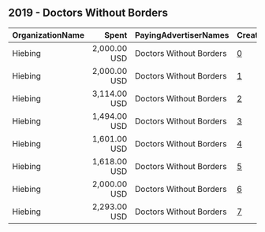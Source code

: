 ## 2019 - Doctors Without Borders 
|OrganizationName|Spent|PayingAdvertiserNames|CreativeUrls|Impressions|Genders|AgeBrackets|CountryCodes|BillingAddresses|CandidateBallotInformation|
|:---|---:|:---|:---|---:|:---|:---|:---|:---|:---|
|Hiebing|2,000.00 USD|Doctors Without Borders|[0](https://www.snap.com/political-ads/asset/1929d82e29f2ec70079b9543aa2d390c8b6f1ba57118052abcc46aa56dc201f6?mediaType=mp4)|524,119||35++|united states|"315 Wisconsin Ave,Madison,53703,US"||
|Hiebing|2,000.00 USD|Doctors Without Borders|[1](https://www.snap.com/political-ads/asset/14a69dcdaccead9e7bd9a13212f70c21f1dbcd4efbbeeb73e7c8258ca6890510?mediaType=mp4)|410,454||35++|united states|"315 Wisconsin Ave,Madison,53703,US"||
|Hiebing|3,114.00 USD|Doctors Without Borders|[2](https://www.snap.com/political-ads/asset/1929d82e29f2ec70079b9543aa2d390c8b6f1ba57118052abcc46aa56dc201f6?mediaType=mp4)|548,450||35++|united states|"315 Wisconsin Ave,Madison,53703,US"||
|Hiebing|1,494.00 USD|Doctors Without Borders|[3](https://www.snap.com/political-ads/asset/04f6fa78481bb59a68635ee4720e4e0bf471c614ed34672e95a4ab5709459b49?mediaType=mp4)|724,820||21+|united states|"315 Wisconsin Ave,Madison,53703,US"||
|Hiebing|1,601.00 USD|Doctors Without Borders|[4](https://www.snap.com/political-ads/asset/18d0a5636632f42d55e7e9cdc55e8c087d2d5216d6e5f17acaa3206dcc0cae80?mediaType=mp4)|786,755||21-34|united states|"315 Wisconsin Ave,Madison,53703,US"||
|Hiebing|1,618.00 USD|Doctors Without Borders|[5](https://www.snap.com/political-ads/asset/18d0a5636632f42d55e7e9cdc55e8c087d2d5216d6e5f17acaa3206dcc0cae80?mediaType=mp4)|275,746||35++|united states|"315 Wisconsin Ave,Madison,53703,US"||
|Hiebing|2,000.00 USD|Doctors Without Borders|[6](https://www.snap.com/political-ads/asset/6933e376729aa7431ee3b01db7163f9346a4bd5bcbfb2e6d13c4bc57166c340a?mediaType=mp4)|1,594,712||22+|united states|"315 Wisconsin Ave,Madison,53703,US"||
|Hiebing|2,293.00 USD|Doctors Without Borders|[7](https://www.snap.com/political-ads/asset/1929d82e29f2ec70079b9543aa2d390c8b6f1ba57118052abcc46aa56dc201f6?mediaType=mp4)|259,441||35++|united states|"315 Wisconsin Ave,Madison,53703,US"||
